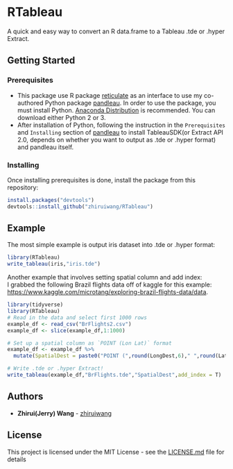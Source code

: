 # RTableau

A quick and easy way to convert an R data.frame to a Tableau .tde or .hyper Extract.

## Getting Started

### Prerequisites
 - This package use R package [reticulate](https://github.com/rstudio/reticulate) as an interface to use my co-authored Python package [pandleau](https://github.com/bwiley1/pandleau). In order to use the package, you must install Python. [Anaconda Distribution](https://www.anaconda.com/download/) is recommended. You can download either Python 2 or 3.
 - After installation of Python, following the instruction in the `Prerequisites` and `Installing` section of [pandleau](https://github.com/bwiley1/pandleau) to install TableauSDK(or Extract API 2.0, depends on whether you want to output as .tde or .hyper format) and pandleau itself.

### Installing

Once installing prerequisites is done, install the package from this repository:  
```R
install.packages("devtools")
devtools::install_github("zhiruiwang/RTableau")
```

## Example

The most simple example is output iris dataset into .tde or .hyper format:
```R
library(RTableau)
write_tableau(iris,"iris.tde")
```
Another example that involves setting spatial column and add index:  
I grabbed the following Brazil flights data off of kaggle for this example: https://www.kaggle.com/microtang/exploring-brazil-flights-data/data.

```R
library(tidyverse)
library(RTableau)
# Read in the data and select first 1000 rows
example_df <- read_csv("BrFlights2.csv")
example_df <- slice(example_df,1:1000)

# Set up a spatial column as `POINT (Lon Lat)` format
example_df <- example_df %>% 
  mutate(SpatialDest = paste0("POINT (",round(LongDest,6)," ",round(LatDest,6),")"))

# Write .tde or .hyper Extract!
write_tableau(example_df,"BrFlights.tde","SpatialDest",add_index = T)

```

## Authors

* **Zhirui(Jerry) Wang**  - [zhiruiwang](https://github.com/zhiruiwang)

## License

This project is licensed under the MIT License - see the [LICENSE.md](LICENSE.md) file for details
